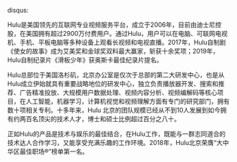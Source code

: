 disqus:

Hulu是美国领先的互联网专业视频服务平台，成立于2006年，目前由迪士尼控股，在美国拥有超过2900万付费用户。通过Hulu，用户可以在电脑、可联网电视机、手机、平板电脑等多种设备上观看长视频和电视直播。2017年，Hulu自制剧《使女的故事》成为艾美奖和金球奖双料最大赢家，斩获十余奖项；2019年，Hulu自制纪录片《滑板少年》获奥斯卡最佳纪录片提名。 
 
Hulu总部位于美国洛杉矶，北京办公室是仅次于总部的第二大研发中心，也是从Hulu成立伊始就具有重要战略地位的研发中心，独立负责播放器开发、搜索和推荐、广告精准投放、大规模用户数据处理、视频内容分析、视频编解码等核心项目，在人工智能，机器学习，计算机视觉和视频理解方面有专门的研究部门，拥有数十项相关专利。十多年来，Hulu 北京的团队规模已经从不到10人发展到如今拥有约两百名顶尖的技术人才，博士和硕士比例超过百分之八十。
 
正如Hulu的产品是技术与娱乐的最佳结合，在Hulu工作，既能与一群志同道合的技术达人合作学习，又能享受充满乐趣的工作环境。2018年，Hulu北京荣膺“大中华区最佳职场®”榜单第一名。

